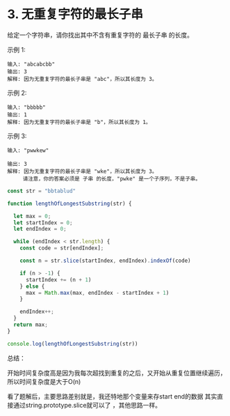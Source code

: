 # 3. 无重复字符的最长子串

给定一个字符串，请你找出其中不含有重复字符的 最长子串 的长度。

示例 1:
```
输入: "abcabcbb"
输出: 3
解释: 因为无重复字符的最长子串是 "abc"，所以其长度为 3。
```
示例 2:
```
输入: "bbbbb"
输出: 1
解释: 因为无重复字符的最长子串是 "b"，所以其长度为 1。
```
示例 3:
```
输入: "pwwkew"

输出: 3
解释: 因为无重复字符的最长子串是 "wke"，所以其长度为 3。
     请注意，你的答案必须是 子串 的长度，"pwke" 是一个子序列，不是子串。
```

```js
const str = "bbtablud"

function lengthOfLongestSubstring(str) {

  let max = 0;
  let startIndex = 0;
  let endIndex = 0;

  while (endIndex < str.length) {
    const code = str[endIndex];

    const n = str.slice(startIndex, endIndex).indexOf(code)

    if (n > -1) {
      startIndex += (n + 1)
    } else {
      max = Math.max(max, endIndex - startIndex + 1)
    }

    endIndex++;
  }
  return max;
}

console.log(lengthOfLongestSubstring(str))
```


总结：

开始时间复杂度高是因为我每次超找到重复的之后，又开始从重复位置继续遍历，所以时间复杂度是大于O(n)

看了题解后，主要思路差别就是，我还特地那个变量来存start end的数据 其实直接通过string.prototype.slice就可以了 ，其他思路一样。
